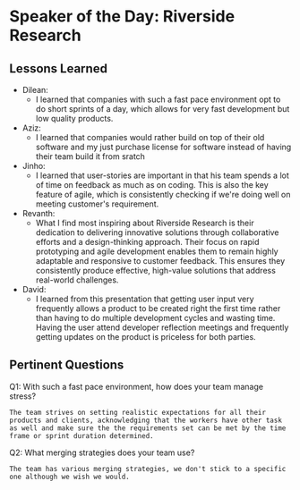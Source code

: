 # Speaker of the Day: Riverside Research

## Lessons Learned
- Dilean:
    - I learned that companies with such a fast pace environment opt to do short sprints of a day, which allows for very fast development but low quality products.  
- Aziz:
    - I learned that companies would rather build on top of their old software and my just purchase license for software instead of having their team build it from sratch
- Jinho: 
    - I learned that user-stories are important in that his team spends a lot of time on feedback as much as on coding. This is also the key feature of agile, which is consistently checking if we're doing well on meeting customer's requirement.
- Revanth:
    - What I find most inspiring about Riverside Research is their dedication to delivering innovative solutions through collaborative efforts and a design-thinking approach. Their focus on rapid prototyping and agile development enables them to remain highly adaptable and responsive to customer feedback. This ensures they consistently produce effective, high-value solutions that address real-world challenges.
- David:
    - I learned from this presentation that getting user input very frequently allows a product to be created right the first time rather than having to do multiple development cycles and wasting time. Having the user attend developer reflection meetings and frequently getting updates on the product is priceless for both parties.  
## Pertinent Questions
Q1: With such a fast pace environment, how does your team manage stress?

    The team strives on setting realistic expectations for all their products and clients, acknowledging that the workers have other task as well and make sure the the requirements set can be met by the time frame or sprint duration determined. 

Q2: What merging strategies does your team use?

    The team has various merging strategies, we don't stick to a specific one although we wish we would. 